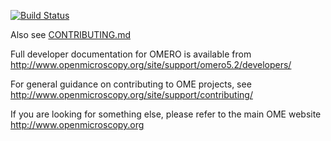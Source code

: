 [![Build Status](https://travis-ci.org/openmicroscopy/openmicroscopy.png)](http://travis-ci.org/openmicroscopy/openmicroscopy)

Also see [CONTRIBUTING.md](./CONTRIBUTING.md)

Full developer documentation for OMERO is available from
http://www.openmicroscopy.org/site/support/omero5.2/developers/

For general guidance on contributing to OME projects, see
http://www.openmicroscopy.org/site/support/contributing/

If you are looking for something else, please refer to the main OME website
http://www.openmicroscopy.org

